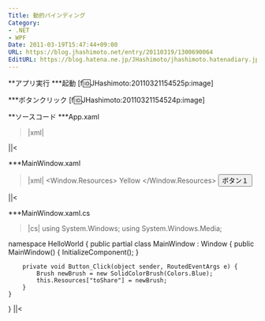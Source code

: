 ```yaml
---
Title: 動的バインディング
Category:
- .NET
- WPF
Date: 2011-03-19T15:47:44+09:00
URL: https://blog.jhashimoto.net/entry/20110319/1300690064
EditURL: https://blog.hatena.ne.jp/JHashimoto/jhashimoto.hatenadiary.jp/atom/entry/12921228815717257945
---
```


**アプリ実行
***起動
[f:id:JHashimoto:20110321154525p:image]

***ボタンクリック
[f:id:JHashimoto:20110321154524p:image]

**ソースコード
***App.xaml
>|xml|
<Application x:Class="HelloWorld.App"
             xmlns="http://schemas.microsoft.com/winfx/2006/xaml/presentation"
             xmlns:x="http://schemas.microsoft.com/winfx/2006/xaml"
             StartupUri="MainWindow.xaml">
</Application>
||<

***MainWindow.xaml
>|xml|
<Window x:Class="HelloWorld.MainWindow"
        xmlns="http://schemas.microsoft.com/winfx/2006/xaml/presentation"
        xmlns:x="http://schemas.microsoft.com/winfx/2006/xaml"
        Title="MainWindow" Height="100" Width="150">
    <Window.Resources>
        <SolidColorBrush x:Key="toShare">Yellow</SolidColorBrush>
    </Window.Resources>
    <StackPanel>
        <!-- 更新しない場合は、StaticResourceでよい。 -->
        <Button Background="{DynamicResource toShare}" Click="Button_Click">ボタン１</Button>
    </StackPanel>
</Window>
||<

***MainWindow.xaml.cs
>|cs|
using System.Windows;
using System.Windows.Media;

namespace HelloWorld {
    public partial class MainWindow : Window {
        public MainWindow() {
            InitializeComponent();
        }

        private void Button_Click(object sender, RoutedEventArgs e) {
            Brush newBrush = new SolidColorBrush(Colors.Blue);
            this.Resources["toShare"] = newBrush;
        }
    }
}
||<
